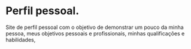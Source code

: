# Perfil pessoal.
Site de perfil pessoal com o objetivo de demonstrar um pouco da minha pessoa, meus objetivos pessoais e profissionais, minhas qualificações e habilidades, 
